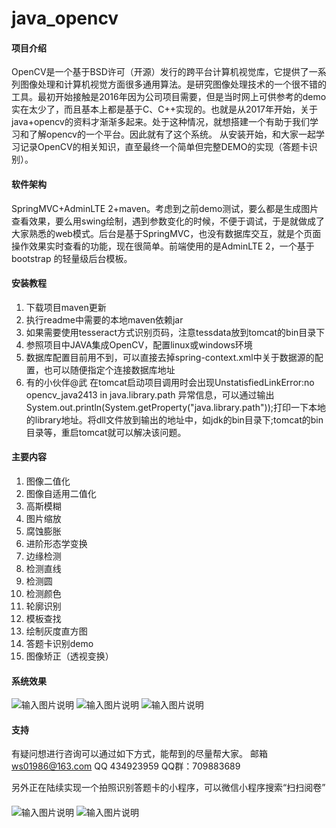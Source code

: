 # java_opencv

#### 项目介绍
OpenCV是一个基于BSD许可（开源）发行的跨平台计算机视觉库，它提供了一系列图像处理和计算机视觉方面很多通用算法。是研究图像处理技术的一个很不错的工具。最初开始接触是2016年因为公司项目需要，但是当时网上可供参考的demo实在太少了，而且基本上都是基于C、C++实现的。也就是从2017年开始，关于java+opencv的资料才渐渐多起来。处于这种情况，就想搭建一个有助于我们学习和了解opencv的一个平台。因此就有了这个系统。
从安装开始，和大家一起学习记录OpenCV的相关知识，直至最终一个简单但完整DEMO的实现（答题卡识别）。

#### 软件架构
SpringMVC+AdminLTE 2+maven。考虑到之前demo测试，要么都是生成图片查看效果，要么用swing绘制，遇到参数变化的时候，不便于调试，于是就做成了大家熟悉的web模式。后台是基于SpringMVC，也没有数据库交互，就是个页面操作效果实时查看的功能，现在很简单。前端使用的是AdminLTE 2，一个基于 bootstrap 的轻量级后台模板。


#### 安装教程

1. 下载项目maven更新
2. 执行readme中需要的本地maven依赖jar
3. 如果需要使用tesseract方式识别页码，注意tessdata放到tomcat的bin目录下
4. 参照项目中JAVA集成OpenCV，配置linux或windows环境
5. 数据库配置目前用不到，可以直接去掉spring-context.xml中关于数据源的配置，也可以随便指定个连接数据库地址
6. 有的小伙伴@武 在tomcat启动项目调用时会出现UnstatisfiedLinkError:no opencv_java2413 in java.library.path 异常信息，可以通过输出System.out.println(System.getProperty("java.library.path"));打印一下本地的library地址。将dll文件放到输出的地址中，如jdk的bin目录下;tomcat的bin目录等，重启tomcat就可以解决该问题。

#### 主要内容
1. 图像二值化
2. 图像自适用二值化
3. 高斯模糊
4. 图片缩放
5. 腐蚀膨胀
6. 进阶形态学变换
7. 边缘检测
8. 检测直线
9. 检测圆
10. 检测颜色
11. 轮廓识别
12. 模板查找
13. 绘制灰度直方图
14. 答题卡识别demo
15. 图像矫正（透视变换）

#### 系统效果

![输入图片说明](https://gitee.com/uploads/images/2018/0507/182215_42dcefbf_102358.png "屏幕截图.png")
![输入图片说明](https://gitee.com/uploads/images/2018/0507/182320_394b0221_102358.png "屏幕截图.png")
![输入图片说明](https://gitee.com/uploads/images/2018/0507/182258_b64a9246_102358.png "屏幕截图.png")

#### 支持

有疑问想进行咨询可以通过如下方式，能帮到的尽量帮大家。
邮箱 ws01986@163.com
QQ 434923959
QQ群：709883689

另外正在陆续实现一个拍照识别答题卡的小程序，可以微信小程序搜索“扫扫阅卷”
####
![输入图片说明](https://images.gitee.com/uploads/images/2018/1213/174404_f48cb9af_102358.png "1.png")
![输入图片说明](https://images.gitee.com/uploads/images/2018/1213/174418_43a27250_102358.png "2.png")
